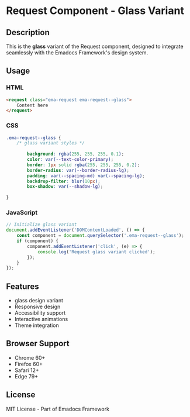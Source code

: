 # Request Component - Glass Variant

## Description
This is the **glass** variant of the Request component, designed to integrate seamlessly with the Emadocs Framework's design system.

## Usage

### HTML
```html
<request class="ema-request ema-request--glass">
    Content here
</request>
```

### CSS
```css
.ema-request--glass {
    /* glass variant styles */
    
        background: rgba(255, 255, 255, 0.1);
        color: var(--text-color-primary);
        border: 1px solid rgba(255, 255, 255, 0.2);
        border-radius: var(--border-radius-lg);
        padding: var(--spacing-md) var(--spacing-lg);
        backdrop-filter: blur(10px);
        box-shadow: var(--shadow-lg);
    
}
```

### JavaScript
```javascript
// Initialize glass variant
document.addEventListener('DOMContentLoaded', () => {
    const component = document.querySelector('.ema-request--glass');
    if (component) {
        component.addEventListener('click', (e) => {
            console.log('Request glass variant clicked');
        });
    }
});
```

## Features
- glass design variant
- Responsive design
- Accessibility support
- Interactive animations
- Theme integration

## Browser Support
- Chrome 60+
- Firefox 60+
- Safari 12+
- Edge 79+

## License
MIT License - Part of Emadocs Framework

